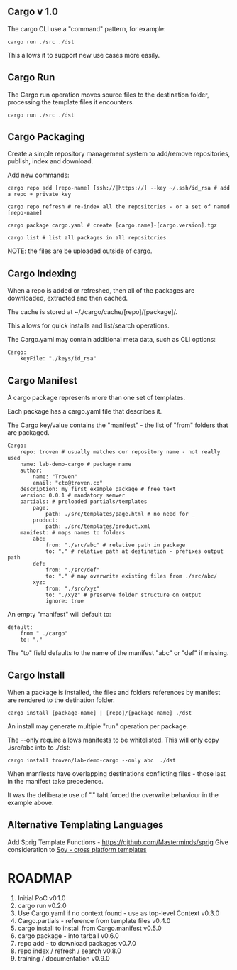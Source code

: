 
Cargo v 1.0
------------

The cargo CLI use a "command" pattern, for example:

    cargo run ./src ./dst

This allows it to support new use cases more easily.

Cargo Run
---------

The Cargo run operation moves source files to the destination folder, processing the template files it encounters.

    cargo run ./src ./dst

Cargo Packaging
---------------

Create a simple repository management system to add/remove repositories, publish, index and download.

Add new commands:

    cargo repo add [repo-name] [ssh://|https://] --key ~/.ssh/id_rsa # add a repo + private key

    cargo repo refresh # re-index all the repositories - or a set of named [repo-name]

    cargo package cargo.yaml # create [cargo.name]-[cargo.version].tgz 

    cargo list # list all packages in all repositories
    
NOTE: the files are be uploaded outside of cargo.

Cargo Indexing
--------------

When a repo is added or refreshed, then all of the packages are downloaded, extracted and then cached.

The cache is stored at ~/./cargo/cache/[repo]/[package]/. 

This allows for quick installs and list/search operations.

The Cargo.yaml may contain additional meta data, such as CLI options:

    Cargo:
        keyFile: "./keys/id_rsa"

Cargo Manifest
--------------

A cargo package represents more than one set of templates.

Each package has a cargo.yaml file that describes it.

The Cargo key/value contains the "manifest" - the list of "from" folders that are packaged.

    Cargo:
        repo: troven # usually matches our repository name - not really used
        name: lab-demo-cargo # package name
        author:
            name: "Troven"
            email: "cto@troven.co"
        description: my first example package # free text
        version: 0.0.1 # mandatory semver
        partials: # preloaded partials/templates
            page:
                path: ./src/templates/page.html # no need for _
            product:
                path: ./src/templates/product.xml
        manifest: # maps names to folders
            abc:
                from: "./src/abc" # relative path in package
                to: "." # relative path at destination - prefixes output path
            def:
                from: "./src/def"
                to: "." # may overwrite existing files from ./src/abc/ 
            xyz:
                from: "./src/xyz"
                to: "./xyz" # preserve folder structure on output
                ignore: true

An empty "manifest" will default to:

    default:
        from " ./cargo"
        to: "."

The "to" field defaults to the name of the manifest "abc" or "def" if missing.

Cargo Install
-------------

When a package is installed, the files and folders references by manifest are rendered to the detination folder.

    cargo install [package-name] | [repo]/[package-name] ./dst

An install may generate multiple "run" operation per package. 

The --only require allows manifests to be whitelisted. This will only copy ./src/abc into to ./dst:

    cargo install troven/lab-demo-cargo --only abc  ./dst

When manfiests have overlapping destinations conflicting files - those last in the manifest take precedence.


It was the deliberate use of "." taht forced the overwrite behaviour in the example above.

Alternative Templating Languages
---------------

Add Sprig Template Functions - https://github.com/Masterminds/sprig
Give consideration to [Soy - cross platform templates](https://godoc.org/github.com/robfig/soy)

ROADMAP
=======

1) Initial PoC v0.1.0
2) cargo run v0.2.0
3) Use Cargo.yaml if no context found - use as top-level Context v0.3.0
4) Cargo.partials - reference from template files v0.4.0
5) cargo install to install from Cargo.manifest  v0.5.0
6) cargo package - into tarball  v0.6.0
7) repo add - to download packages  v0.7.0
8) repo index / refresh / search  v0.8.0
9) training / documentation    v0.9.0
